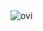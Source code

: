 <img src="https://github-readme-stats.vercel.app/api/top-langs?username=sssprt&show_icons=true&locale=en&layout=compact&theme=chartreuse-dark" alt="ovi" />

<!---
Sssprt/Sssprt is a ✨ special ✨ repository because its `README.md` (this file) appears on your GitHub profile.
You can click the Preview link to take a look at your changes.
--->
